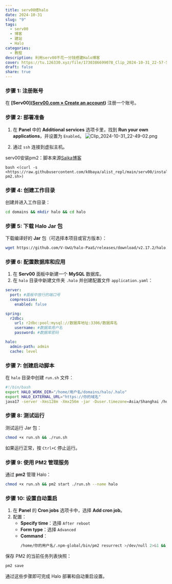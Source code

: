 ```yaml
---
title: serv00搭halo
date: 2024-10-31
slug: "9"
tags:
  - serv00
  - 博客
  - 建站
  - Halo
categories:
  - 教程
description: 利用serv00不花一分钱搭建Halo博客
cover: https://tu.126330.xyz/file/1730386699078_Clip_2024-10-31_22-57-51.png
draft: false
share: true
---
```



### 步骤 1: 注册账号
在 **[Serv00]([Serv00.com » Create an account](https://www.serv00.com/offer/create_new_account))** 注册一个账号。



### 步骤 2: 部署准备
1. 在 **Panel** 中的 **Additional services** 选项卡里，找到 **Run your own applications**，并设置为 `Enabled`。
![Clip_2024-10-31_22-49-02.png](https://tu.126330.xyz/file/1730386179858_Clip_2024-10-31_22-49-02.png)

2. 通过 `ssh` 连接到虚拟主机。



serv00安装pm2：脚本来源[Saika](https://linux.do/u/Saika)[博客](https://blog.rappit.site/2024/01/27/serv00_logs/)

```
bash <(curl -s <https://raw.githubusercontent.com/k0baya/alist_repl/main/serv00/install-pm2.sh>)
```




### 步骤 4: 创建工作目录
创建并进入工作目录：
```bash
cd domains && mkdir halo && cd halo
```



### 步骤 5: 下载 Halo Jar 包
下载编译好的 **Jar** 包（可选择本项目或官方版本）：
```bash
wget https://github.com/V-UwU/halo-PaaS/releases/download/v2.17.2/halo.jar
```



### 步骤 6: 配置数据库和应用
1. 在 **Serv00** 面板中新建一个 **MySQL** 数据库。
2. 在 `halo` 目录中新建文件夹 `.halo` 并创建配置文件 `application.yaml`：

```yaml
server:
  port: #面板中放行的端口号
  compression:
    enabled: false

spring:
  r2dbc:
    url: r2dbc:pool:mysql://数据库地址:3306/数据库名
    username: #数据库用户名
    password: #数据库密码

halo:
  admin-path: admin
  cache: level
```



### 步骤 7: 创建启动脚本
在 `halo` 目录中创建 `run.sh` 文件：

```bash
#!/bin/bash
export HALO_WORK_DIR="/home/用户名/domains/halo/.halo"
export HALO_EXTERNAL_URL="https://你的域名"
java17 -server -Xms128m -Xmx256m -jar -Duser.timezone=Asia/Shanghai /home/用户名/domains/halo/halo.jar --spring.config.additional-location=/home/用户名/domains/halo/.halo/application.yaml
```

### 步骤 8: 测试运行
测试运行 Jar 包：
```bash
chmod +x run.sh && ./run.sh
```
如果运行正常，按 `Ctrl+C` 停止运行。



### 步骤 9: 使用 PM2 管理服务
通过 **pm2** 管理 Halo：
```bash
chmod +x run.sh && pm2 start ./run.sh --name halo
```



### 步骤 10: 设置自动重启
1. 在 **Panel** 的 **Cron jobs** 选项卡中，选择 **Add cron job**。
2. 配置：
   - **Specify time**：选择 `After reboot`
   - **Form type**：选择 `Advanced`
   - **Command**：
     ```bash
     /home/你的用户名/.npm-global/bin/pm2 resurrect >/dev/null 2>&1 && /home/你的用户名/.npm-global/bin/pm2 restart all >/dev/null 2>&1
     ```

保存 PM2 的当前任务列表快照：
```bash
pm2 save
``` 



通过这些步骤即可完成 Halo 部署和自动重启设置。